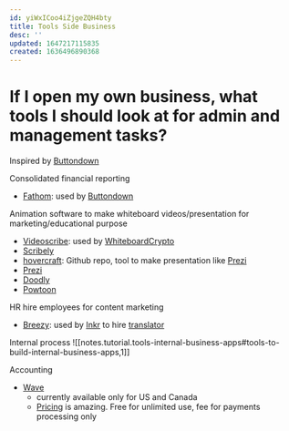```yaml
---
id: yiWxICoo4iZjgeZQH4bty
title: Tools Side Business
desc: ''
updated: 1647217115835
created: 1636496890368
---
```

# If I open my own business, what tools I should look at for admin and management tasks?

Inspired by [Buttondown](https://docs.buttondown.email/behind-the-scenes/running-costs)

Consolidated financial reporting
- [Fathom](https://www.fathomhq.com/): used by [Buttondown](https://buttondown.email/)

Animation software to make whiteboard videos/presentation for marketing/educational purpose 
- [Videoscribe](https://www.videoscribe.co/en/): used by [WhiteboardCrypto](https://whiteboardcrypto.com/)
- [Scribely](https://www.scribely.co/)
- [hovercraft](https://github.com/regebro/hovercraft): Github repo, tool to make presentation like [Prezi](https://prezi.com/)
- [Prezi](https://prezi.com/)
- [Doodly](https://www.doodly.com/)
- [Powtoon](https://www.powtoon.com/)

HR hire employees for content marketing
- [Breezy](https://breezy.hr/): used by [Inkr](https://inkr.com/) to hire [translator](https://inkr.breezy.hr/)

Internal process
![[notes.tutorial.tools-internal-business-apps#tools-to-build-internal-business-apps,1]]

Accounting
- [Wave](https://www.waveapps.com/)
  - currently available only for US and Canada
  - [Pricing](https://www.waveapps.com/pricing) is amazing. Free for unlimited use, fee for payments processing only
